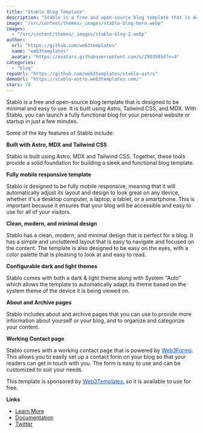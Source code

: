 ```yaml
---
title: "Stablo Blog Template"
description: "Stablo is a free and open-source blog template that is designed to be minimal and easy to use. It is built using Astro, Tailwind CSS, and MDX."
image: "/src/content/themes/_images/stablo-blog-hero.webp"
images:
  - "/src/content/themes/_images/stablo-blog-2.webp"
author:
  url: "https://github.com/web3templates"
  name: "web3templates"
  avatar: "https://avatars.githubusercontent.com/u/29835034?v=4"
categories:
  - "blog"
repoUrl: "https://github.com/web3templates/stablo-astro"
demoUrl: "https://stablo-astro.web3templates.com/"
stars: 78
---
```


<p>
  Stablo is a free and open-source blog template that is designed to be minimal and easy to use. It
  is built using Astro, Tailwind CSS, and MDX. With Stablo, you can launch a fully functional blog
  for your personal website or startup in just a few minutes.
</p>
<p>Some of the key features of Stablo include:</p>
<p><strong>Built with Astro, MDX and Tailwind CSS</strong></p>
<p>
  Stablo is built using Astro, MDX and Tailwind CSS. Together, these tools provide a solid
  foundation for building a sleek and functional blog template.
</p>
<p><strong>Fully mobile responsive template</strong></p>
<p>
  Stablo is designed to be fully mobile responsive, meaning that it will automatically adjust its
  layout and design to look great on any device, whether it's a desktop computer, a laptop, a
  tablet, or a smartphone. This is important because it ensures that your blog will be accessible
  and easy to use for all of your visitors.
</p>
<p><strong>Clean, modern, and minimal design</strong></p>
<p>
  Stablo has a clean, modern, and minimal design that is perfect for a blog. It has a simple and
  uncluttered layout that is easy to navigate and focused on the content. The template is also
  designed to be easy on the eyes, with a color palette that is pleasing to look at and easy to
  read.
</p>
<p><strong>Configurable dark and light themes</strong></p>
<p>
  Stablo comes with both a dark &amp; light theme along with System "Auto" which allows the template
  to automatically adapt its theme based on the system theme of the device it is being viewed on.
</p>
<p><strong>About and Archive pages</strong></p>
<p>
  Stablo includes about and archive pages that you can use to provide more information about
  yourself or your blog, and to organize and categorize your content.
</p>
<p><strong>Working Contact page</strong></p>
<p>
  Stablo comes with a working contact page that is powered by&nbsp;<a
    href="https://web3forms.com/"
    rel="noopener noreferrer"
    target="_blank"
    style="color: rgb(9, 78, 192);"
    >Web3Forms</a
  >. This allows you to easily set up a contact form on your blog so that your readers can get in
  touch with you. The form is easy to use and can be customized to suit your needs.
</p>
<p>
  This template is sponsored by&nbsp;<a
    href="https://web3templates.com/"
    rel="noopener noreferrer"
    target="_blank"
    style="color: rgb(9, 78, 192);"
    >Web3Templates</a
  >, so it is available to use for free.
</p>
<p><strong>Links</strong></p>
<ul>
  <li>
    <a
      href="https://web3templates.com/templates/stablo-minimal-blog-website-template"
      rel="noopener noreferrer"
      target="_blank"
      >Learn More</a
    >
  </li>
  <li>
    <a href="https://docs.web3templates.com/" rel="noopener noreferrer" target="_blank"
      >Documentation</a
    >
  </li>
  <li>
    <a href="https://twitter.com/surjithctly" rel="noopener noreferrer" target="_blank">Twitter</a>
  </li>
</ul>
